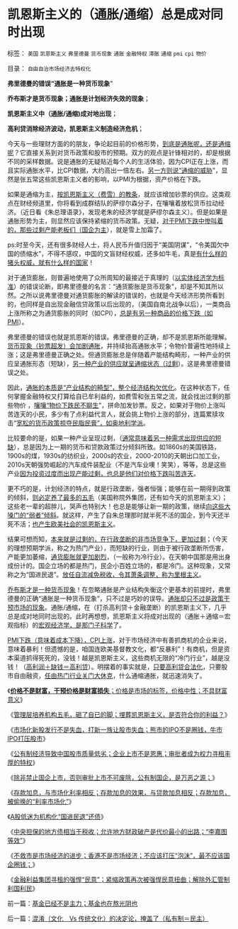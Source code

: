 # 凯恩斯主义的（通胀/通缩）总是成对同时出现

标签： `美国` `凯恩斯主义` `弗里德曼` `货币现象` `通胀` `金融特权` `滞胀` `通缩` `pmi` `cpi` `物价` 

目录： `自由自治市场经济去特权化`

**弗里德曼的错误“通胀是一种货币现象**”

**乔布斯才是货币现象；通胀是计划经济失效的现象**；

**凯恩斯主义中（通胀/通缩)成对地出现**；

**高利贷消除经济波动，凯恩斯主义制造经济危机**；

今天与一些理财方面的的朋友，争论起目前的价格形势，[到底是通胀呢，还是通缩呢](../../../2010/2/2/经济学中的通胀定义不同.md)？它直接关系到对货币政策和股市的预期。双方的观点是针锋相对的，却是根据不同的采样数据。说是通胀的无疑贴近每个人的生活体验，因为CPI正在上涨，而且实际通胀水平，比CPI数据，大约高出一倍左右。[另一方则说“通缩的威胁](../../../2008/12/11/节节通胀时宣扬通缩，别有用心的凯恩斯主义.md)”，显然是张五常这些凯恩斯主义者的影响，以PMI为根据，资产价格在下跌。

如果是通缩为主，[按凯恩斯主义（费雪）的教条](../../../2009/4/22/费雪教条之通货紧缩有害论背后的资产利益链.md)，就应该增加钞票的供应。这类观点在财经频道里，你将看到成群结队的萨缪尔森分子，在嚷嚷着放松货币拉动经济。（近日看《朱总理语录》，发现老朱的经济学就是萨缪尔森主义）。但是如果是通胀形势为主，则显然应该保持紧缩的货币政策。无疑，[对于PMI下跌中惨叫着的，那些过剩产能老板们（国企为主](../../../2009/12/7/谈产能过剩不可能有通货膨胀的谬论.md)），就是雪上加霜了。



ps:时至今天，还有很多财经人士，将人民币升值归因于“美国阴谋”，“令美国欠中国的债缩水”，不得不感叹，中国的文盲财经权威，还多如牛毛，真是[有什么样的猪头权威，就有什么样的国家](../../../2011/4/13/五毛股神的劣根性.md)！

对于通货膨胀，则普遍地使用了众所周知的最接近于真理的（[以实体经济学为标准](../../../2009/4/26/市场信号是万能的，通货紧缩不可怕.md)）的错误论断，即弗里德曼的名言：“通货膨胀是货币现象”，却是不知其所以然。之所以说弗里德曼对通货膨胀的解读的错误的，也就是今天经济形势所看到的，也同样是自出现金融信贷政策以后出现的，（美国自南北战争以后），一类商品上涨所称之为通货膨胀的同时（如CPI），[总是有另一种商品的价格下跌（如PMI](../../../2011/6/15/费雪低利率和通缩论代表了权贵垄断特权的利益.md)）。

弗里德曼的错误也就是凯恩斯的错误。弗里德曼的正确，却不是凯恩斯所能理解。[货币现象（钞票超发）会加剧通胀](../../../2010/12/30/货币主义导致恶性通货膨胀和大萧条.md)，并持续抬高通胀水平；令物价普遍性地持续上涨；这是弗里德曼正确之处。但通货膨胀总是伴随着产能结构畸形，一种产业的供应呈通胀形态（短缺），[另一种产业的供应就呈通缩状态（过剩](../../../2009/4/27/通货紧缩有害论和主流经济学家.md)）。这是弗里德曼错误之处。

因此，[通胀的本质是“产业结构的畸型”，整个经济结构欠优化](../../../2011/5/31/专家南辕北辙，饮鸩止渴的高论.md)。在这种状态下，任何掌握金融特权又打算给自已牟利益的，如费雪和张五常之流，就会找出过剩的那些物价
，[嚷嚷“物价下跌民不聊生](../../../2011/6/5/费雪“经济学”和基督教低利率道德情结.md)”，拼命加发钞票。反之，如果对于物价上涨叫苦连天的小民，多少有了点利益代言人，就会挑上物价上涨的部分，连篇累牍攻击“[宽松的货币政策掠夺民脂民膏”，如奥地利学派](../../../2011/7/21/经济学的良心就是据理力争　Vs&nbsp;第一流的猪狗.md)。

比较要命的是，如果一种产业呈现过剩，（[通常意味着另一种需求出现供应的短缺](../../../2009/12/28/“生产倒退”可能社会进步.md)），总是因为上一期的货币和贷款政策过分倾斜所致。如1860s的美国铁路，1900s的煤，1930s的纺织业，2000s的农业，2000-2010的天朝出口加工业，2010s天朝强势崛起的汽车成件装配业（不是汽车业噢！笑笑），等等，总是这些产业[因为投资过度而出现产能过剩，也总是他们对价格下跌叫苦连天](../../../2009/4/19/被妖魔化的通货紧缩.md)。

更不巧的是，计划经济的特点，就是行政垄断，强者恒强；能够在前一期得到政策的倾斜，[则必定养了最多的五毛](../../../2011/8/29/“钞票印少了会通胀”，左小蕾力挺张五常.md)（美国称院外集团，还有如今天的凯恩斯主义）；这些老一辈的超胖儿，哭声也特别大！也总是能够让新一期的政策，继续[向这些大嗓门的“弱者”倾斜](../../../2011/1/27/“向弱者倾斜＝向弱者投资”造就“全民弱者”.md)。就这样，产生了自朱总理那时就半死不活的国企，到今天还半死不活；[也产生欧美社会的凯恩斯主义](../../../2009/5/8/主流经济学界的通货紧缩概念是混乱的.md)。

结果可想而知，[本来就是过剩的，在行政垄断的非市场竞争下，更加过剩](../../../2010/4/23/凯恩斯主义就是社会主义就是计划经济.md)；（今天的理想预期学派，称之为热门产业），而短缺的行业，则由于被行政垄断所伤害，产能更加萎缩，[通货膨胀就更加剧烈](../../../2011/7/11/凯恩斯主义降通胀，监管市场提质量.md)，（一般称为冷行业）。在天朝中国那是用出身成份计的。国企立场的都是热门，民企小百姓立场的，都是冷门。这种现象，又常称之为“国进民退”。[放任自流减免税收，令其萧条调整，称为里根主义](../../../2011/8/11/调整不是死亡；萧条不是灾难；硬着陆不是经济崩溃；.md)。

[乔布斯才是一种货币现象](../../../2011/9/1/乔布斯只是一种货币现象.md)！在忽略通胀是产业结构失衡这个更基本的前提时，弗里德曼的正确“通胀是一种货币现象”，只不过是巧妙的误导。[通胀却只不过是政策干预市场的现象](../../../2010/12/2/若有“失去的二十年”将是炎黄庇佑.md)。通胀/通缩，在（打杀高利贷＋金融垄断）的凯恩斯主义下，几乎总是成对地同时出现的。此时再想想，凯恩斯主义将成对出现的（通胀＋通缩＝宏观指标）的[宏观经济学，是那门子科学](../../../2011/8/13/宏观经济学完全错误！“宏观”毫无意义!.md)了。

[PMI下跌（意味着成本下降），CPI上涨](../../../2010/7/7/人民币升值将造成通缩牛市.md)，对于市场经济中有善抓商机的企业来说，意味着暴利！但遗憾的是，咱国连欧美基督教文化，都“反暴利”！有商机，但是资本渠道抓得死死的，没钱！越是凯恩斯主义，这些商机无限的“冷门行业”，越是没钱！（[高利润＋缺钱＝高利贷](../../../2011/10/9/&quot;零和投机&quot;的贡献，高利贷是最核心的价格信号.md)）。明摆着的事实就是，[只要高利贷合法化](../../../2011/10/5/只有高利贷才能挽救全世界.md)，只要股市自由融资，[任由热门行业关门大休克](../../../2011/2/11/废除国企专营和垄断权，卖国将没门！.md)，什么通缩通胀，就迅速消失了。

《[**价格不是财富，干预价格是财富损失**；价格是市场的标签，价格中性；不具财富意义](../../../2011/9/26/价格不是财富，“价格干预”是财富损失.md)》

《[管理层培养机构五毛，砸了自已的脚；埋葬凯恩斯主义，是否符合你的利益？](../../../2011/9/28/埋葬凯恩斯主义，是否符合你的利益？.md)》

《[市场化新股发行不是失血，打新一族让股市失血；熊市的IPO不是圈钱，牛市IPO打压股市](../../../2011/10/13/熊市的IPO不是圈钱，坚持新股市场化发行才有牛市.md)》

《[公有制经济导致中国股市质量低劣；企业上市不是恩惠；审批者成为权力寻租丰厚的特权](../../../2011/10/13/公有制经济成分，令股市质量低劣.md)》

《[除非禁止国企上市，否则审批上市不可废除，公有制国企，是万恶之源；](../../../2011/10/13/禁止国企IPO，才能实现自由登记上市.md)》

《[存款加息，与市场化利率相反；存款加息的效果，与贷款加息相反；存款加息，被偷换的“利率市场化”](../../../2011/10/18/存款加息不是利率市场化，存款利率不是资本单位价格.md)》

《[A股低迷为机构化“国进民退”还债](../../../2011/10/21/A股低迷为机构化“国进民退”还债.md)》

《[中央担保的地方债相当于税收；允许地方财政破产是代价最小的出路；“李嘉图等效”](../../../2011/10/24/中央担保的地方债相当于税收，李嘉图等效将被国人熟知.md)》

《[不救市是市场经济的进步；香港不是市场经济；不应该打压“泡沫”，最不应该国企圈钱；](../../../2011/10/25/管理层不救市是市场经济的进步.md)》

《[金融利益集团寻租的强悍“民意”；紧缩政策再次被强悍民意扭曲；解除外汇管制利国利民](../../../2011/10/26/金融利益集团操纵官媒的强悍“民意”；.md)》



前一篇：[基金已经不是主力；基金也在熬光阴也](../../../2011/10/28/基金已经不是主力；基金也在熬光阴也.md)

后一篇：[混淆（文化　Vs&nbsp;传统文化）的决定论，掩盖了（私有制＝民主）](../../../2011/10/29/混淆（文化　Vs&nbsp;传统文化）的决定论，掩盖了（私有制＝民主）.md)
